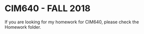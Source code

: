 # CIM640 - FALL 2018
If you are looking for my homework for CIM640, please check the Homework folder.
